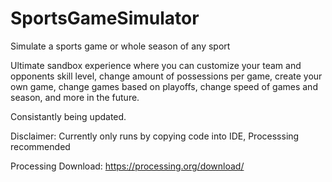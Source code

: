 # SportsGameSimulator
Simulate a sports game or whole season of any sport

Ultimate sandbox experience where you can customize your team and opponents skill level, change amount of possessions per game, create your own game, change games based on playoffs, change speed of games and season, and more in the future.

Consistantly being updated.

Disclaimer: Currently only runs by copying code into IDE, Processsing recommended

Processing Download: https://processing.org/download/
